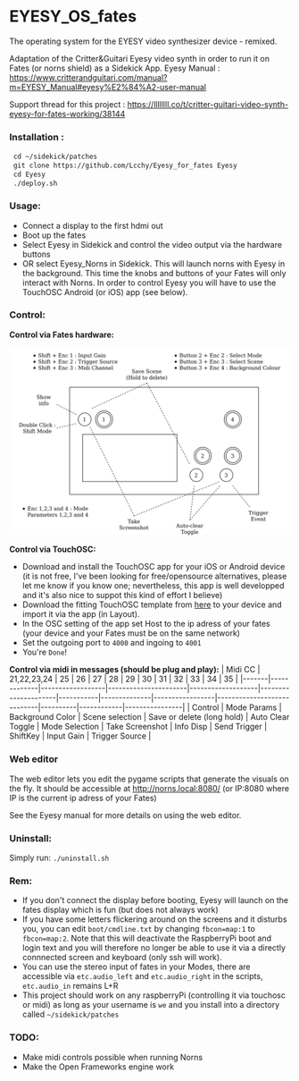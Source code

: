 # EYESY_OS_fates

The operating system for the EYESY video synthesizer device - remixed.

Adaptation of the Critter&Guitari Eyesy video synth in order to run it on Fates (or norns shield) as a Sidekick App.
Eyesy Manual : https://www.critterandguitari.com/manual?m=EYESY_Manual#eyesy%E2%84%A2-user-manual

Support thread for this project : https://llllllll.co/t/critter-guitari-video-synth-eyesy-for-fates-working/38144

### Installation :
```
 cd ~/sidekick/patches
 git clone https://github.com/Lcchy/Eyesy_for_fates Eyesy
 cd Eyesy
 ./deploy.sh
 ```
  
### Usage:
 - Connect a display to the first hdmi out
 - Boot up the fates
 - Select Eyesy in Sidekick and control the video output via the hardware buttons
 - OR select Eyesy_Norns in Sidekick. This will launch norns with Eyesy in the background. 
   This time the knobs and buttons of your Fates will only interact with Norns. In order to control Eyesy you
   will have to use the TouchOSC Android (or iOS) app (see below).
   
### Control:

**Control via Fates hardware:**

![text](hardware_usage.png)


**Control via TouchOSC:**
- Download and install the TouchOSC app for your iOS or Android device (it is not free, I've been looking for free/opensource alternatives, please let me know if you know one; nevertheless, this app is well developped and it's also nice to suppot this kind of effort I believe)
- Download the fitting TouchOSC template from [here](https://www.dropbox.com/sh/l5bhlr3li820olc/AAD399Ej1-16u7qgEB3BTCQ1a?dl=0) to your device and import it via the app (in Layout).
- In the OSC setting of the app set Host to the ip adress of your fates (your device and your Fates must be on the same network)
- Set the outgoing port to `4000` and ingoing to `4001`
- You're `Done`!
 
 
**Control via midi in messages (should be plug and play):**
  | Midi CC    | 21,22,23,24 | 25               | 26               | 27               | 28                | 29                | 30              | 31        | 32           | 33              | 34                         | 35       |
  |-------|-------------|------------------|----------------------|-------------------|---------------------|-----------|--------------|-----------------|----------------------------|----------|------------|----------------|
  | Control | Mode Params | Background Color | Scene selection | Save or delete (long hold) | Auto Clear Toggle | Mode Selection | Take Screenshot | Info Disp | Send Trigger | ShiftKey | Input Gain | Trigger Source |


### Web editor
The web editor lets you edit the pygame scripts that generate the visuals on the fly. It should be accessible at http://norns.local:8080/ (or IP:8080 where IP is the current ip adress of your Fates)

See the Eyesy manual for more details on using the web editor.

### Uninstall:
Simply run: `./uninstall.sh`

### Rem:
- If you don't connect the display before booting, Eyesy will launch on the fates display which is fun (but does not always work)
- If you have some letters flickering around on the screens and it disturbs you, you can edit `boot/cmdline.txt` by changing `fbcon=map:1` to `fbcon=map:2`. Note that this will deactivate the RaspberryPi boot and login text and you will therefore no longer be able to use it via a directly connnected screen and keyboard (only ssh will work).
- You can use the stereo input of fates in your Modes, there are accessible via `etc.audio_left` and `etc.audio_right` in the scripts, `etc.audio_in` remains L+R
- This project should work on any raspberryPi (controlling it via touchosc or midi) as long as your username is `we` and you install into a directory called `~/sidekick/patches`


### TODO:
- Make midi controls possible when running Norns
- Make the Open Frameworks engine work
